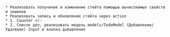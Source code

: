     * Реализовать получение и изменение стейта помощью вычисляемых свойств и экшенов 
    * Реализовать запись и обновление стейта через action
    * 1. Counter +/-
    * 2. Список дел, реализовать модель models/TodoModel (Добавление/Удаление) Input и кнопка добавления

